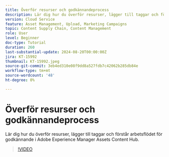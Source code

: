 ```yaml
---
title: Överför resurser och godkännandeprocess
description: Lär dig hur du överför resurser, lägger till taggar och förstår arbetsflödet för godkännande i Adobe Experience Manager Assets Content Hub.
version: Cloud Service
feature: Asset Management, Upload, Marketing Campaigns
topic: Content Supply Chain, Content Management
role: User
level: Beginner
doc-type: Tutorial
duration: 260
last-substantial-update: 2024-08-20T00:00:00Z
jira: KT-15992
thumbnail: KT-15992.jpeg
source-git-commit: 3eb4ed310e08f9dd8a527fdb7c42062b285db84e
workflow-type: tm+mt
source-wordcount: '48'
ht-degree: 0%

---
```



# Överför resurser och godkännandeprocess

Lär dig hur du överför resurser, lägger till taggar och förstår arbetsflödet för godkännande i Adobe Experience Manager Assets Content Hub.

>[!VIDEO](https://video.tv.adobe.com/v/3432980/?learn=on)
